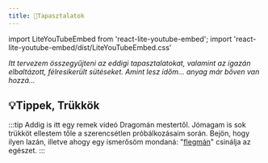 ```yaml
---
title: 🚧Tapasztalatok
---
```


import LiteYouTubeEmbed from 'react-lite-youtube-embed';
import 'react-lite-youtube-embed/dist/LiteYouTubeEmbed.css'

*Itt tervezem összegyűjteni az eddigi tapasztalatokat, valamint az igazán elbaltázott, félresikerült sütéseket.
Amint lesz időm... anyag már bőven van hozzá...*

## 💡Tippek, Trükkök
:::tip
Addig is itt egy remek videó Dragomán mestertől. Jómagam is sok trükköt ellestem tőle a szerencsétlen próbálkozásaim során. Bejön, hogy ilyen lazán, illetve ahogy egy ismerősöm mondaná: "[flegmán](https://www.arcanum.com/hu/online-kiadvanyok/Lexikonok-a-magyar-nyelv-ertelmezo-szotara-1BE8B/f-28F2F/flegma-2B95E/ "Tényleg nem én találtam ki! Egy nagyon precíz, rendnáci, rendszerfetisiszta mérnök barátom használta rá a flegma jelzőt, miután látta a videót 😅")" csinálja az egészet. 
:::

<!-- <iframe width="100%" height="315" src="https://www.youtube.com/embed/AVgZHn8m0ZA" title="YouTube video player" frameborder="0" allow="accelerometer; autoplay; clipboard-write; encrypted-media; gyroscope; picture-in-picture" allowfullscreen></iframe> -->

<div className="video-container">
  <LiteYouTubeEmbed
    id="AVgZHn8m0ZA"
    title="Dragomán-féle parasztkenyér"
    poster="maxresdefault"
  />
</div>